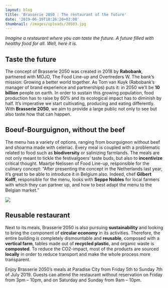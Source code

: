 ```yaml
---
layout: blog
title: 'Brasserie 2050 : The restaurant of the future'
date: '2019-06-19T18:26:20+02:00'
thumbnail: /images/uploads/20503.jpg
---
```

_Imagine a restaurant where you can taste the future. A future filled with healthy food for all. Well, here it is._

## **Taste the future**

The concept of Brasserie 2050 was created in 2018 by **Rabobank**, partnered with MOJO, The Food Line-up and Overtreders W. The bank’s mission: Growing a better world together. As Tom van Kuyk (Rabobank’s manager of brand experience and partnerships) puts it: in 2050 we’ll be **10 billion** people on earth. In order to sustain this growing population, food production has to raise by 60% and its ecological impact has to diminish by half. It’s imperative we start cultivating, producing and eating differently. With **Brasserie 2050**, we aim to provide a large public not only to see but also taste how that can happen.

## Boeuf-Bourguignon, without the beef

The menu has a variety of options, ranging from bourguignon without beef and shoarma made with celeriac. Every meal is coupled with a problematic related to food such as **biodiversity** or salinizing farmlands. The meals are not only meant to tickle the festivalgoers’ taste buds, but also to **incentivize** critical thought. Maartje Nelissen of Food Line-up, responsible for the culinary concept: “After presenting the concept in the Netherlands last year, it’s great to be able to introduce it in Belgium also. Indeed, chef **Gilbert Kolff**, responsible for the menu, looks with **Seppe Nobles** for local farmers with which they can partner up, and how to best adapt the menu to the Belgian market.”

![](/images/uploads/20502.jpg)

## Reusable restaurant

Next to its meals, Brasserie 2050 is also pursuing **sustainability** and looking to bring the component of **circular economy** in its activities. Therefore, the entire building is completely dismountable and **reusable**, composed with a **vertical farm**, tables made out of **recycled plastic**, and organic waste is **composted**. To reduce the CO2-impact, most of the products are sourced **locally** in order to reduce transport and make the whole process more transparent.



Enjoy Brasserie 2050’s meals at Paradise City from Friday 5th to Sunday 7th of July 2019. 
Guests can attend the restaurant without reservation on Friday from 3pm – 10pm, and on Saturday and Sunday from 9am – 10pm.
